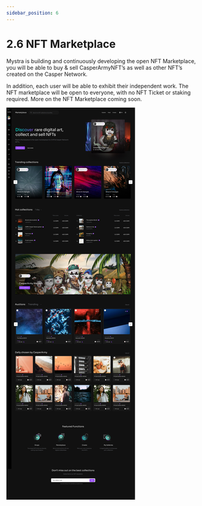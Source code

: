 ```yaml
---
sidebar_position: 6
---
```


# 2.6 NFT Marketplace

Mystra is building and continuously developing the open NFT Marketplace, you will be able to buy & sell CasperArmyNFT’s as well as other NFT’s created on the Casper Network. 

In addition, each user will be able to exhibit their independent work. The NFT marketplace will be open to everyone, with no NFT Ticket or staking required. More on the NFT Marketplace coming soon.

![alt-text](../pic/marketplace.jpg)
